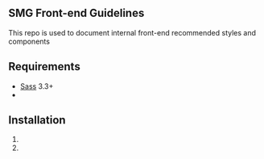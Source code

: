 ## SMG Front-end Guidelines

This repo is used to document internal front-end recommended styles and components

## Requirements

- [Sass](https://github.com/sass/sass) 3.3+
- 

## Installation

1.
2. 

